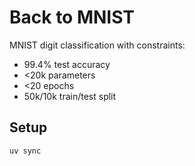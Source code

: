 # Back to MNIST

MNIST digit classification with constraints:
- 99.4% test accuracy
- <20k parameters  
- <20 epochs
- 50k/10k train/test split

## Setup
```bash
uv sync
```
